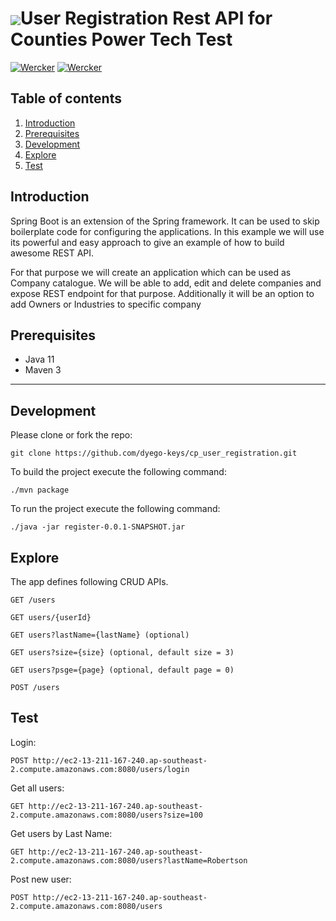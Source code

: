 # <img src="https://github.com/tino097/awesome-spring-boot-rest-api/raw/master/spring-logo.png" align="absmiddle"/>User Registration Rest API for Counties Power Tech Test

[![Wercker](https://img.shields.io/badge/spring--boot-2.1.5.RELEASE-green.svg?style=flat-square&logo=spring)](https://spring.io/projects/spring-boot)
[![Wercker](https://img.shields.io/badge/java-11-blue.svg?style=flat-square&logo=java)](https://openjdk.java.net/install/)

## Table of contents

1. [Introduction](#introduction)
2. [Prerequisites](#prerequisites)
3. [Development](#development)
4. [Explore](#explore)
5. [Test](#Test)

## Introduction

Spring Boot is an extension of the Spring framework. It can be used to skip boilerplate code for configuring the applications.
In this example we will use its powerful and easy approach to give an example of how to build awesome REST API.

For that purpose we will create an application which can be used as Company catalogue. We will be able to add, edit and delete companies and expose
REST endpoint for that purpose. Additionally it will be an option to add Owners or Industries to specific company

## Prerequisites

- Java 11
- Maven 3

---

## Development

Please clone or fork the repo:

    git clone https://github.com/dyego-keys/cp_user_registration.git

To build the project execute the following command:

    ./mvn package

To run the project execute the following command:

    ./java -jar register-0.0.1-SNAPSHOT.jar

## Explore

The app defines following CRUD APIs.

    GET /users
    
    GET users/{userId}
    
    GET users?lastName={lastName} (optional)
    
    GET users?size={size} (optional, default size = 3)
    
    GET users?psge={page} (optional, default page = 0)
    
    POST /users

## Test

Login:
    
    POST http://ec2-13-211-167-240.ap-southeast-2.compute.amazonaws.com:8080/users/login
    
Get all users:
    
    GET http://ec2-13-211-167-240.ap-southeast-2.compute.amazonaws.com:8080/users?size=100
    
Get users by Last Name:

    GET http://ec2-13-211-167-240.ap-southeast-2.compute.amazonaws.com:8080/users?lastName=Robertson
    
Post new user:

    POST http://ec2-13-211-167-240.ap-southeast-2.compute.amazonaws.com:8080/users

    
    
    

